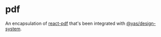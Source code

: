 # pdf

An encapsulation of [react-pdf](https://react-pdf.org/) that's been integrated with [@yas/design-system](../design-system).
